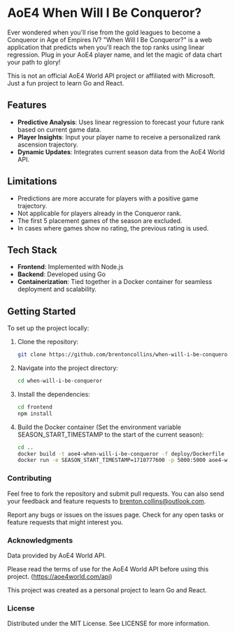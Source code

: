 # AoE4 When Will I Be Conqueror?

Ever wondered when you'll rise from the gold leagues to become a Conqueror in Age of Empires IV? 
"When Will I Be Conqueror?" is a web application that predicts when you'll reach the top ranks using linear regression. 
Plug in your AoE4 player name, and let the magic of data chart your path to glory!

This is not an official AoE4 World API project or affiliated with Microsoft. Just a fun project to learn Go and React.

## Features

- **Predictive Analysis**: Uses linear regression to forecast your future rank based on current game data.
- **Player Insights**: Input your player name to receive a personalized rank ascension trajectory.
- **Dynamic Updates**: Integrates current season data from the AoE4 World API.

## Limitations

- Predictions are more accurate for players with a positive game trajectory.
- Not applicable for players already in the Conqueror rank.
- The first 5 placement games of the season are excluded.
- In cases where games show no rating, the previous rating is used.

## Tech Stack

- **Frontend**: Implemented with Node.js
- **Backend**: Developed using Go
- **Containerization**: Tied together in a Docker container for seamless deployment and scalability.

## Getting Started

To set up the project locally:

1. Clone the repository:
   ```bash
   git clone https://github.com/brentoncollins/when-will-i-be-conqueror.git

2. Navigate into the project directory:
    ```bash
    cd when-will-i-be-conqueror
    ```
3. Install the dependencies:
    ```bash
    cd frontend 
    npm install
    ```

3. Build the Docker container (Set the environment variable SEASON_START_TIMESTAMP to the start of the current season):
    ```bash 
   cd ..
   docker build -t aoe4-when-will-i-be-conqueror -f deploy/Dockerfile .
   docker run -e SEASON_START_TIMESTAMP=1710777600 -p 5000:5000 aoe4-when-will-i-be-conqueror
   ```
   

### Contributing
Feel free to fork the repository and submit pull requests. 
You can also send your feedback and feature requests to brenton.collins@outlook.com.

Report any bugs or issues on the issues page.
Check for any open tasks or feature requests that might interest you.

### Acknowledgments
Data provided by AoE4 World API.

Please read the terms of use for the AoE4 World API before using this project. (https://aoe4world.com/api)

This project was created as a personal project to learn Go and React.


### License
Distributed under the MIT License. See LICENSE for more information.